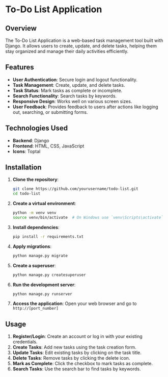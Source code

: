 # To-Do List Application

## Overview

The To-Do List Application is a web-based task management tool built with Django. It allows users to create, update, and delete tasks, helping them stay organized and manage their daily activities efficiently.

## Features

- **User Authentication**: Secure login and logout functionality.
- **Task Management**: Create, update, and delete tasks.
- **Task Status**: Mark tasks as complete or incomplete.
- **Search Functionality**: Search tasks by keywords.
- **Responsive Design**: Works well on various screen sizes.
- **User Feedback**: Provides feedback to users after actions like logging out, searching, or submitting forms.

## Technologies Used

- **Backend**: Django
- **Frontend**: HTML, CSS, JavaScript
- **Icons**: Toptal

## Installation

1. **Clone the repository**:
    ```bash
    git clone https://github.com/yourusername/todo-list.git
    cd todo-list
    ```

2. **Create a virtual environment**:
    ```bash
    python -m venv venv
    source venv/bin/activate  # On Windows use `venv\Scripts\activate`
    ```

3. **Install dependencies**:
    ```bash
    pip install -r requirements.txt
    ```

4. **Apply migrations**:
    ```bash
    python manage.py migrate
    ```

5. **Create a superuser**:
    ```bash
    python manage.py createsuperuser
    ```

6. **Run the development server**:
    ```bash
    python manage.py runserver
    ```

7. **Access the application**:
    Open your web browser and go to `http://[port_number]`

## Usage

1. **Register/Login**: Create an account or log in with your existing credentials.
2. **Create Tasks**: Add new tasks using the task creation form.
3. **Update Tasks**: Edit existing tasks by clicking on the task title.
4. **Delete Tasks**: Remove tasks by clicking the delete icon.
5. **Mark as Complete**: Click the checkbox to mark tasks as complete.
6. **Search Tasks**: Use the search bar to find tasks by keywords.

